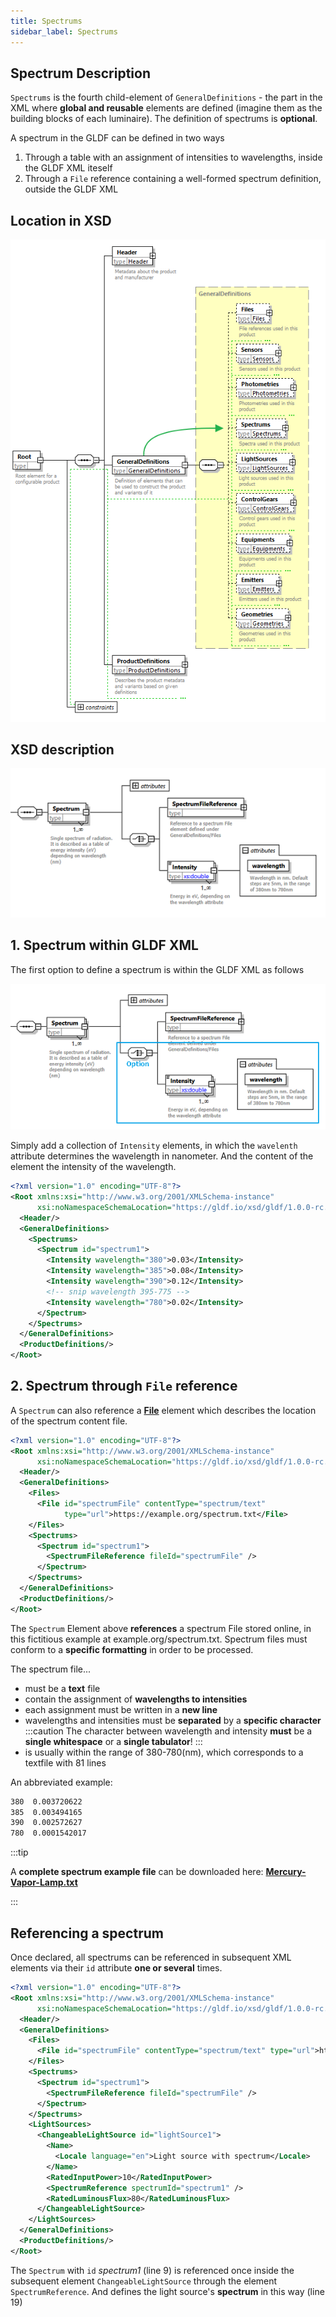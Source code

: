 ```yaml
---
title: Spectrums
sidebar_label: Spectrums
---
```

<!-- markdownlint-disable MD033 (no html im markdown) -->

## Spectrum Description

`Spectrums` is the fourth child-element of `GeneralDefinitions` - the part in the XML where **global and reusable** elements are defined (imagine them as the building blocks of each luminaire). The definition of spectrums is **optional**.

A spectrum in the GLDF can be defined in two ways

1. Through a table with an assignment of intensities to wavelengths, inside the GLDF XML iteself
2. Through a `File` reference containing a well-formed spectrum definition, outside the GLDF XML

## Location in XSD

<img src="/img/docs/structure/spectrums-hierarchy.webp" alt="Spectrum location in XSD" width="550" />

## XSD description

![Spectrums in XSD](/img/docs/structure/spectrums-xsd.webp)

## 1. Spectrum within GLDF XML

The first option to define a spectrum is within the GLDF XML as follows

![Spectrum inside XSD XML](/img/docs/structure/spectrums-inside-xsd.webp)

Simply add a collection of `Intensity` elements, in which the `wavelenth` attribute determines the wavelength in nanometer. And the content of the element the intensity of the wavelength.

```xml {8-12} showLineNumbers
<?xml version="1.0" encoding="UTF-8"?>
<Root xmlns:xsi="http://www.w3.org/2001/XMLSchema-instance"
      xsi:noNamespaceSchemaLocation="https://gldf.io/xsd/gldf/1.0.0-rc.3/gldf.xsd">
  <Header/>
  <GeneralDefinitions>
    <Spectrums>
      <Spectrum id="spectrum1">
        <Intensity wavelength="380">0.03</Intensity>
        <Intensity wavelength="385">0.08</Intensity>
        <Intensity wavelength="390">0.12</Intensity>
        <!-- snip wavelength 395-775 -->
        <Intensity wavelength="780">0.02</Intensity>
      </Spectrum>
    </Spectrums>
  </GeneralDefinitions>
  <ProductDefinitions/>
</Root>
```

## 2. Spectrum through `File` reference

A `Spectrum` can also reference a [**File**](/docs/structure/files.md) element which describes the location of the spectrum content file.

```xml {7-8,12} showLineNumbers
<?xml version="1.0" encoding="UTF-8"?>
<Root xmlns:xsi="http://www.w3.org/2001/XMLSchema-instance"
      xsi:noNamespaceSchemaLocation="https://gldf.io/xsd/gldf/1.0.0-rc.3/gldf.xsd">
  <Header/>
  <GeneralDefinitions>
    <Files>
      <File id="spectrumFile" contentType="spectrum/text" 
            type="url">https://example.org/spectrum.txt</File>
    </Files>
    <Spectrums>
      <Spectrum id="spectrum1">
        <SpectrumFileReference fileId="spectrumFile" />
      </Spectrum>
    </Spectrums>
  </GeneralDefinitions>
  <ProductDefinitions/>
</Root>
```

The `Spectrum` Element above **references** a spectrum File stored online, in this fictitious example at example.org/spectrum.txt. Spectrum files must conform to a **specific formatting** in order to be processed.

The spectrum file...

- must be a **text** file
- contain the assignment of **wavelengths to intensities**
- each assignment must be written in a **new line**
- wavelengths and intensities must be **separated** by a **specific character**
:::caution
The character between wavelength and intensity **must** be a **single whitespace** or a **single tabulator**!
:::
- is usually within the range of 380-780(nm), which corresponds to a textfile with 81 lines

An abbreviated example:

<!-- markdownlint-disable MD010 -->
```txt
380  0.003720622
385  0.003494165
390  0.002572627
780  0.0001542017
```
<!-- markdownlint-enable MD010 -->

:::tip
<!-- markdownlint-disable MD033 -->
A **complete spectrum example file** can be downloaded here: <a href="/other/Spectrum-Mercury-Discharge-Lamp.txt" target="_blank">**Mercury-Vapor-Lamp.txt**</a>
<!-- markdownlint-disable MD033 -->
:::

## Referencing a spectrum

Once declared, all spectrums can be referenced in subsequent XML elements via their `id` attribute **one or several** times.

```xml  {10,20} showLineNumbers
<?xml version="1.0" encoding="UTF-8"?>
<Root xmlns:xsi="http://www.w3.org/2001/XMLSchema-instance"
      xsi:noNamespaceSchemaLocation="https://gldf.io/xsd/gldf/1.0.0-rc.3/gldf.xsd">
  <Header/>
  <GeneralDefinitions>
    <Files>
      <File id="spectrumFile" contentType="spectrum/text" type="url">https://example.org/spectrum.txt</File>
    </Files>
    <Spectrums>
      <Spectrum id="spectrum1">
        <SpectrumFileReference fileId="spectrumFile" />
      </Spectrum>
    </Spectrums>
    <LightSources>
      <ChangeableLightSource id="lightSource1">
        <Name>
          <Locale language="en">Light source with spectrum</Locale>
        </Name>
        <RatedInputPower>10</RatedInputPower>
        <SpectrumReference spectrumId="spectrum1" />
        <RatedLuminousFlux>80</RatedLuminousFlux>
      </ChangeableLightSource>
    </LightSources>
  </GeneralDefinitions>
  <ProductDefinitions/>
</Root>
```

The `Spectrum` with `id` *spectrum1* (line 9) is referenced once inside the subsequent element `ChangeableLightSource` through the element `SpectrumReference`. And defines the light source's **spectrum** in this way (line 19)
